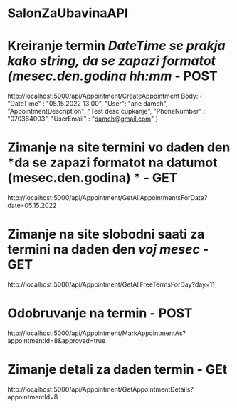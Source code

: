 # SalonZaUbavinaAPI

# Kreiranje termin *DateTime se prakja kako string, da se zapazi formatot (mesec.den.godina hh:mm* - POST
  http://localhost:5000/api/Appointment/CreateAppointment
  Body:
   {
    "DateTime" : "05.15.2022 13:00",
    "User": "ane damch",
    "AppointmentDescription": "Test desc cupkanje",
    "PhoneNumber" : "070364003",
    "UserEmail" : "damch@gmail.com"
	}

# Zimanje na site termini vo daden den *da se zapazi formatot na datumot (mesec.den.godina) * - GET
  http://localhost:5000/api/Appointment/GetAllAppointmentsForDate?date=05.15.2022

# Zimanje na site slobodni saati za termini na daden den *voj mesec* - GET
  http://localhost:5000/api/Appointment/GetAllFreeTermsForDay?day=11
  
# Odobruvanje na termin - POST
  http://localhost:5000/api/Appointment/MarkAppointmentAs?appointmentId=8&approved=true

# Zimanje detali za daden termin - GEt
  http://localhost:5000/api/Appointment/GetAppointmentDetails?appointmentId=8
  
